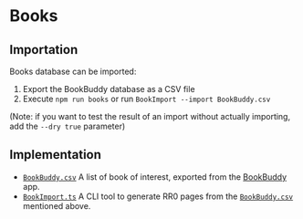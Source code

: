 # Books

## Importation

Books database can be imported:

1. Export the BookBuddy database as a CSV file
2. Execute `npm run books` or run `BookImport --import BookBuddy.csv`

(Note: if you want to test the result of an import without actually importing, add the `--dry true` parameter)

## Implementation

- [`BookBuddy.csv`](BookBuddy.csv) A list of book of interest, exported from the [BookBuddy](https://apps.apple.com/ca/app/bookbuddy-ma-biblioth%C3%A8que/id395150347) app.
- [`BookImport.ts`](BookImport.ts) A CLI tool to generate RR0 pages from the [`BookBuddy.csv`](BookBuddy.csv) mentioned above.
